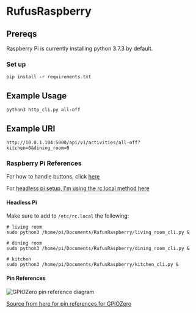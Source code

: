 # RufusRaspberry

## Prereqs

Raspberry Pi is currently installing python 3.7.3 by default.

### Set up

```
pip install -r requirements.txt
```

## Example Usage

```
python3 http_cli.py all-off

```

## Example URI

```
http://10.0.1.104:5000/api/v1/activities/all-off?kitchen=0&dining_room=0
```

### Raspberry Pi References

For how to handle buttons, click [here](https://gpiozero.readthedocs.io/en/stable/recipes.html#button)

For [headless pi setup, I'm using the rc.local method here](https://www.dexterindustries.com/howto/run-a-program-on-your-raspberry-pi-at-startup/)

#### Headless Pi

Make sure to add to `/etc/rc.local` the following:

```
# living room
sudo python3 /home/pi/Documents/RufusRaspberry/living_room_cli.py &

# dining room
sudo python3 /home/pi/Documents/RufusRaspberry/dining_room_cli.py &

# kitchen
sudo python3 /home/pi/Documents/RufusRaspberry/kitchen_cli.py &
```

#### Pin References

![GPIOZero pin reference diagram](https://gpiozero.readthedocs.io/en/stable/_images/pin_layout.svg)

[Source from here for pin references for GPIOZero](https://gpiozero.readthedocs.io/en/stable/recipes.html#pin-numbering)
